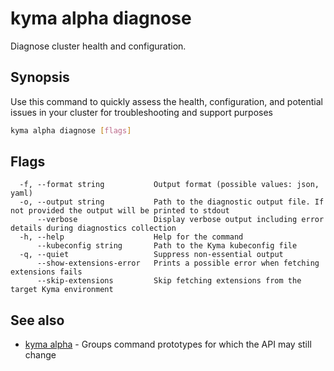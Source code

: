 # kyma alpha diagnose

Diagnose cluster health and configuration.

## Synopsis

Use this command to quickly assess the health, configuration, and potential issues in your cluster for troubleshooting and support purposes

```bash
kyma alpha diagnose [flags]
```

## Flags

```text
  -f, --format string           Output format (possible values: json, yaml)
  -o, --output string           Path to the diagnostic output file. If not provided the output will be printed to stdout
      --verbose                 Display verbose output including error details during diagnostics collection
  -h, --help                    Help for the command
      --kubeconfig string       Path to the Kyma kubeconfig file
  -q, --quiet                   Suppress non-essential output
      --show-extensions-error   Prints a possible error when fetching extensions fails
      --skip-extensions         Skip fetching extensions from the target Kyma environment
```

## See also

* [kyma alpha](kyma_alpha.md) - Groups command prototypes for which the API may still change
